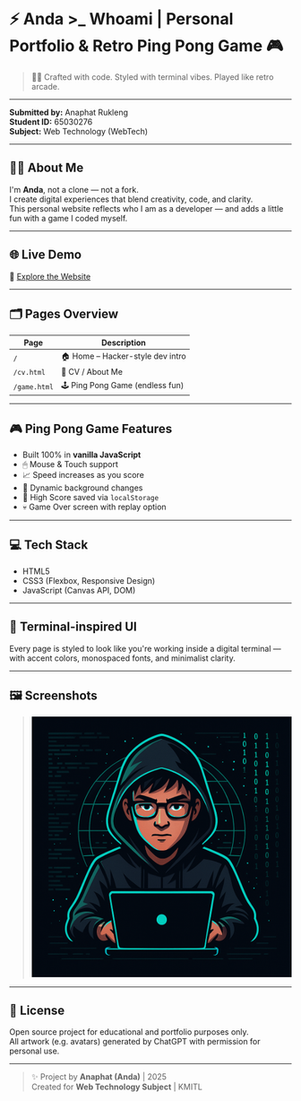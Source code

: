 
# ⚡️ Anda >_ Whoami | Personal Portfolio & Retro Ping Pong Game 🎮

> 👨‍💻 Crafted with code. Styled with terminal vibes. Played like retro arcade.

---

**Submitted by:** Anaphat Rukleng  
**Student ID:** 65030276  
**Subject:** Web Technology (WebTech)  

---

## 🧑‍💼 About Me

I'm **Anda**, not a clone — not a fork.  
I create digital experiences that blend creativity, code, and clarity.  
This personal website reflects who I am as a developer — and adds a little fun with a game I coded myself.

---

## 🌐 Live Demo

🔗 [Explore the Website](https://anndyyzzz.github.io/personal-website/)

---

## 🗂 Pages Overview

| Page         | Description                            |
|--------------|----------------------------------------|
| `/`          | 🏠 Home – Hacker-style dev intro       |
| `/cv.html`   | 📄 CV / About Me                       |
| `/game.html` | 🕹 Ping Pong Game (endless fun)        |

---

## 🎮 Ping Pong Game Features

- Built 100% in **vanilla JavaScript**
- 🖱 Mouse & Touch support
- 📈 Speed increases as you score
- 🎨 Dynamic background changes
- 💾 High Score saved via `localStorage`
- 💀 Game Over screen with replay option

---

## 💻 Tech Stack

- HTML5  
- CSS3 (Flexbox, Responsive Design)  
- JavaScript (Canvas API, DOM)

---

## 💬 Terminal-inspired UI

Every page is styled to look like you're working inside a digital terminal — with accent colors, monospaced fonts, and minimalist clarity.

---

## 🖼 Screenshots

> ![Screenshot](./assets/me1.png)

---

## 📜 License

Open source project for educational and portfolio purposes only.  
All artwork (e.g. avatars) generated by ChatGPT with permission for personal use.

---

> ✨ Project by **Anaphat (Anda)** | 2025  
> Created for **Web Technology Subject** | KMITL
